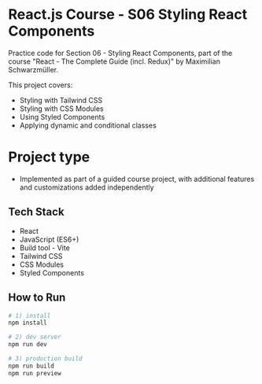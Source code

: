 # React.js Course - S06 Styling React Components

Practice code for Section 06 - Styling React Components, part of the course "React - The Complete Guide (incl. Redux)" by Maximilian Schwarzmüller.

This project covers:
- Styling with Tailwind CSS
- Styling with CSS Modules
- Using Styled Components
- Applying dynamic and conditional classes

# Project type
- Implemented as part of a guided course project, with additional features and customizations added independently

## Tech Stack
- React
- JavaScript (ES6+)
- Build tool - Vite
- Tailwind CSS
- CSS Modules
- Styled Components
## How to Run

```bash
# 1) install
npm install

# 2) dev server
npm run dev

# 3) production build
npm run build
npm run preview
```
